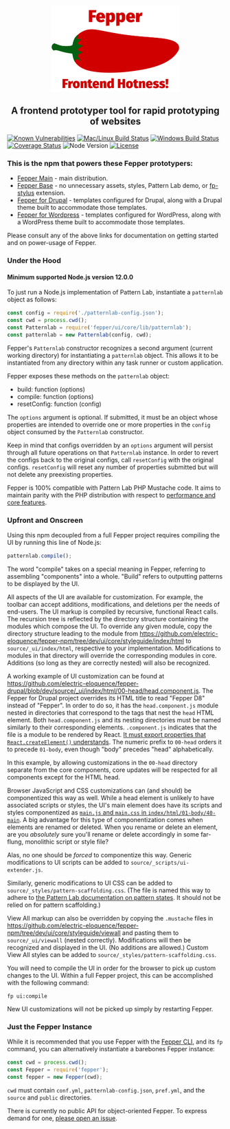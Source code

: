<p align="center">
  <img
    src="https://raw.githubusercontent.com/electric-eloquence/fepper-npm/master/excludes/fepper-branding.png"
    alt="Fepper"
  >
</p>

<h2 align="center">A frontend prototyper tool for rapid prototyping of websites</h2>

[![Known Vulnerabilities][snyk-image]][snyk-url]
[![Mac/Linux Build Status][travis-image]][travis-url]
[![Windows Build Status][appveyor-image]][appveyor-url]
[![Coverage Status][coveralls-image]][coveralls-url]
![Node Version](https://img.shields.io/node/v/fepper.svg)
[![License][license-image]][license-url]

### This is the npm that powers these Fepper prototypers:

* [Fepper Main](https://github.com/electric-eloquence/fepper) - main distribution.
* [Fepper Base](https://github.com/electric-eloquence/fepper-base) - no 
  unnecessary assets, styles, Pattern Lab demo, or 
  <a href="https://www.npmjs.com/package/fp-stylus" target="_blank">fp-stylus</a> 
  extension.
* [Fepper for Drupal](https://github.com/electric-eloquence/fepper-drupal) - 
  templates configured for Drupal, along with a Drupal theme built to 
  accommodate those templates.
* [Fepper for Wordpress](https://github.com/electric-eloquence/fepper-wordpress) - 
  templates configured for WordPress, along with a WordPress theme built to 
  accommodate those templates.

Please consult any of the above links for documentation on getting started and 
on power-usage of Fepper.

### <a id="under-the-hood"></a>Under the Hood

#### Minimum supported Node.js version 12.0.0

To just run a Node.js implementation of Pattern Lab, instantiate a `patternlab` 
object as follows:

```javascript
const config = require('./patternlab-config.json');
const cwd = process.cwd();
const Patternlab = require('fepper/ui/core/lib/patternlab');
const patternlab = new Patternlab(config, cwd);
```

Fepper's `Patternlab` constructor recognizes a second argument (current working 
directory) for instantiating a `patternlab` object. This allows it to be 
instantiated from any directory within any task runner or custom application.

Fepper exposes these methods on the `patternlab` object:

* build: function (options)
* compile: function (options)
* resetConfig: function (config)

The `options` argument is optional. If submitted, it must be an object whose 
properties are intended to override one or more properties in the `config` 
object consumed by the `Patternlab` constructor.

Keep in mind that configs overridden by an `options` argument will persist 
through all future operations on that `Patternlab` instance. In order to revert 
the configs back to the original configs, call `resetConfig` with the original 
configs. `resetConfig` will reset any number of properties submitted but will 
not delete any preexisting properties.

Fepper is 100% compatible with Pattern Lab PHP Mustache code. It aims to 
maintain parity with the PHP distribution with respect to 
<a href="https://github.com/electric-eloquence/feplet-vs-patternlab-php" target="_blank">
performance and core features</a>.

### <a id="upfront-and-onscreen"></a>Upfront and Onscreen

Using this npm decoupled from a full Fepper project requires compiling the UI by 
running this line of Node.js:

```javascript
patternlab.compile();
```

The word "compile" takes on a special meaning in Fepper, referring to assembling 
"components" into a whole. "Build" refers to outputting patterns to be displayed 
by the UI.

All aspects of the UI are available for customization. For example, the toolbar 
can accept additions, modifications, and deletions per the needs of end-users. 
The UI markup is compiled by recursive, functional React calls. The recursion 
tree is reflected by the directory structure containing the modules which 
compose the UI. To override any given module, copy the directory structure 
leading to the module from 
<a href="https://github.com/electric-eloquence/fepper-npm/tree/dev/ui/core/styleguide/index/html" target="_blank">
https&colon;//github.com/electric-eloquence/fepper-npm/tree/dev/ui/core/styleguide/index/html</a> 
to `source/_ui/index/html`, respective to your implementation. Modifications to 
modules in that directory will override the corresponding modules in core. 
Additions (so long as they are correctly nested) will also be recognized.

A working example of UI customization can be found at 
<a href="https://github.com/electric-eloquence/fepper-drupal/blob/dev/source/_ui/index/html/00-head/head.component.js" target="_blank">
https&colon;//github.com/electric-eloquence/fepper-drupal/blob/dev/source/_ui/index/html/00-head/head.component.js</a>. 
The Fepper for Drupal project overrides its HTML title to read "Fepper D8" 
instead of "Fepper". In order to do so, it has the `head.component.js` module 
nested in directories that correspond to the tags that nest the `head` HTML 
element. Both `head.component.js` and its nesting directories must be named 
similarly to their corresponding elements. `.component.js` indicates that the 
file is a module to be rendered by React. 
<a href="https://reactjs.org/docs/dom-elements.html" target="_blank">
It must export properties that `React.createElement()` understands</a>. 
The numeric prefix to `00-head` orders it to precede `01-body`, even though 
"body" precedes "head" alphabetically.

In this example, by allowing customizations in the `00-head` directory separate 
from the core components, core updates will be respected for all components 
except for the HTML head.

Browser JavaScript and CSS customizations can (and should) be componentized 
this way as well. While a head element is unlikely to have associated scripts or 
styles, the UI's main element does have its scripts and styles componentized as 
<a href="https://github.com/electric-eloquence/fepper-npm/tree/dev/ui/core/styleguide/index/html/01-body/40-main" target="_blank">
`main.js` and `main.css` in `index/html/01-body/40-main`</a>. A big advantage 
for this type of componentization comes when elements are renamed or deleted. 
When you rename or delete an element, are you _absolutely_ sure you'll rename 
or delete accordingly in some far-flung, monolithic script or style file?

Alas, no one should be _forced_ to componentize this way. Generic modifications 
to UI scripts can be added to `source/_scripts/ui-extender.js`.

Similarly, generic modifications to UI CSS can be added to 
`source/_styles/pattern-scaffolding.css`. (The file is named this way to adhere 
to <a href="https://patternlab.io/docs/pattern-states.html" target="_blank"> 
the Pattern Lab documentation on pattern states</a>. It should not be relied on 
for pattern scaffolding.)

View All markup can also be overridden by copying the `.mustache` files in 
<a href="https://github.com/electric-eloquence/fepper-npm/tree/dev/ui/core/styleguide/viewall" target="_blank">
https&colon;//github.com/electric-eloquence/fepper-npm/tree/dev/ui/core/styleguide/viewall</a> 
and pasting them to `source/_ui/viewall` (nested correctly). Modifications will 
then be recognized and displayed in the UI. (No additions are allowed.) Custom 
View All styles can be added to `source/_styles/pattern-scaffolding.css`.

You will need to compile the UI in order for the browser to pick up custom 
changes to the UI. Within a full Fepper project, this can be accomplished with 
the following command:

```shell
fp ui:compile
```

New UI customizations will not be picked up simply by restarting Fepper.

###  <a id="just-the-fepper-instance"></a>Just the Fepper Instance

While it is recommended that you use Fepper with the 
<a href="https://www.npmjs.com/package/fepper-cli" target="_blank">Fepper CLI</a>, 
and its `fp` command, you can alternatively instantiate a barebones Fepper 
instance:

```javascript
const cwd = process.cwd();
const Fepper = require('fepper');
const fepper = new Fepper(cwd);
```

`cwd` must contain `conf.yml`, `patternlab-config.json`, `pref.yml`, and the 
`source` and `public` directories.

There is currently no public API for object-oriented Fepper. To express demand 
for one, 
<a href="https://github.com/electric-eloquence/fepper/issues" target="_blank">
please open an issue</a>.

[snyk-image]: https://snyk.io//test/github/electric-eloquence/fepper-npm/master/badge.svg
[snyk-url]: https://snyk.io//test/github/electric-eloquence/fepper-npm/master

[travis-image]: https://img.shields.io/travis/electric-eloquence/fepper-npm.svg?label=mac%20%26%20linux
[travis-url]: https://travis-ci.org/electric-eloquence/fepper-npm

[appveyor-image]: https://img.shields.io/appveyor/ci/e2tha-e/fepper-npm.svg?label=windows
[appveyor-url]: https://ci.appveyor.com/project/e2tha-e/fepper-npm

[coveralls-image]: https://img.shields.io/coveralls/electric-eloquence/fepper-npm/master.svg
[coveralls-url]: https://coveralls.io/r/electric-eloquence/fepper-npm

[license-image]: https://img.shields.io/github/license/electric-eloquence/fepper-npm.svg
[license-url]: https://raw.githubusercontent.com/electric-eloquence/fepper-npm/master/LICENSE
